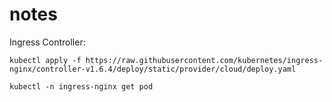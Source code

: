 # notes

Ingress Controller:

`
    kubectl apply -f https://raw.githubusercontent.com/kubernetes/ingress-nginx/controller-v1.6.4/deploy/static/provider/cloud/deploy.yaml
`

`
    kubectl -n ingress-nginx get pod
`
